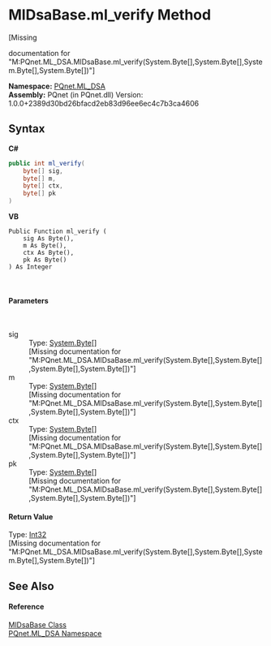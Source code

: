 # MlDsaBase.ml_verify Method 
 

\[Missing <summary> documentation for "M:PQnet.ML_DSA.MlDsaBase.ml_verify(System.Byte[],System.Byte[],System.Byte[],System.Byte[])"\]

**Namespace:**&nbsp;<a href="098c2ae7-a283-47c8-9739-d51bf939ff87">PQnet.ML_DSA</a><br />**Assembly:**&nbsp;PQnet (in PQnet.dll) Version: 1.0.0+2389d30bd26bfacd2eb83d96ee6ec4c7b3ca4606

## Syntax

**C#**<br />
``` C#
public int ml_verify(
	byte[] sig,
	byte[] m,
	byte[] ctx,
	byte[] pk
)
```

**VB**<br />
``` VB
Public Function ml_verify ( 
	sig As Byte(),
	m As Byte(),
	ctx As Byte(),
	pk As Byte()
) As Integer
```

<br />

#### Parameters
&nbsp;<dl><dt>sig</dt><dd>Type: <a href="https://docs.microsoft.com/dotnet/api/system.byte" target="_blank" rel="noopener noreferrer">System.Byte</a>[]<br />\[Missing <param name="sig"/> documentation for "M:PQnet.ML_DSA.MlDsaBase.ml_verify(System.Byte[],System.Byte[],System.Byte[],System.Byte[])"\]</dd><dt>m</dt><dd>Type: <a href="https://docs.microsoft.com/dotnet/api/system.byte" target="_blank" rel="noopener noreferrer">System.Byte</a>[]<br />\[Missing <param name="m"/> documentation for "M:PQnet.ML_DSA.MlDsaBase.ml_verify(System.Byte[],System.Byte[],System.Byte[],System.Byte[])"\]</dd><dt>ctx</dt><dd>Type: <a href="https://docs.microsoft.com/dotnet/api/system.byte" target="_blank" rel="noopener noreferrer">System.Byte</a>[]<br />\[Missing <param name="ctx"/> documentation for "M:PQnet.ML_DSA.MlDsaBase.ml_verify(System.Byte[],System.Byte[],System.Byte[],System.Byte[])"\]</dd><dt>pk</dt><dd>Type: <a href="https://docs.microsoft.com/dotnet/api/system.byte" target="_blank" rel="noopener noreferrer">System.Byte</a>[]<br />\[Missing <param name="pk"/> documentation for "M:PQnet.ML_DSA.MlDsaBase.ml_verify(System.Byte[],System.Byte[],System.Byte[],System.Byte[])"\]</dd></dl>

#### Return Value
Type: <a href="https://docs.microsoft.com/dotnet/api/system.int32" target="_blank" rel="noopener noreferrer">Int32</a><br />\[Missing <returns> documentation for "M:PQnet.ML_DSA.MlDsaBase.ml_verify(System.Byte[],System.Byte[],System.Byte[],System.Byte[])"\]

## See Also


#### Reference
<a href="b2a29346-3a61-825e-11a9-d60bef35c1fb">MlDsaBase Class</a><br /><a href="098c2ae7-a283-47c8-9739-d51bf939ff87">PQnet.ML_DSA Namespace</a><br />
